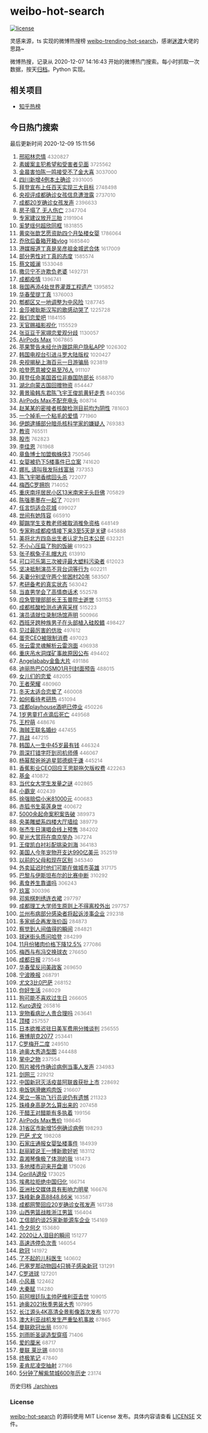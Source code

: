 # weibo-hot-search

[![license](https://img.shields.io/github/license/Arrackisarookie/weibo-hot-search)](https://github.com/Arrackisarookie/weibo-hot-search/blob/master/LICENSE)

灵感来源，ts 实现的微博热搜榜 [weibo-trending-hot-search](https://github.com/justjavac/weibo-trending-hot-search)，感谢[迷渡](https://github.com/justjavac)大佬的思路~

微博热搜，记录从 2020-12-07 14:16:43 开始的微博热门搜索。每小时抓取一次数据，按天[归档](./archives)。Python 实现。

## 相关项目
+ [知乎热榜](https://github.com/Arrackisarookie/zhihu-top-search)

## 今日热门搜索

<!-- Rank Begin -->

最后更新时间 2020-12-09 15:11:56

1. [邢昭林恋情](https://s.weibo.com/weibo?q=%23%E9%82%A2%E6%98%AD%E6%9E%97%E6%81%8B%E6%83%85%23&Refer=top) <font color="#808080" size="2">4320827</font>
1. [素媛案主犯希望和受害者见面](https://s.weibo.com/weibo?q=%E7%B4%A0%E5%AA%9B%E6%A1%88%E4%B8%BB%E7%8A%AF%E5%B8%8C%E6%9C%9B%E5%92%8C%E5%8F%97%E5%AE%B3%E8%80%85%E8%A7%81%E9%9D%A2&Refer=top) <font color="#808080" size="2">3725562</font>
1. [金晨害怕陈一鸣接受不了金大喜](https://s.weibo.com/weibo?q=%23%E9%87%91%E6%99%A8%E5%AE%B3%E6%80%95%E9%99%88%E4%B8%80%E9%B8%A3%E6%8E%A5%E5%8F%97%E4%B8%8D%E4%BA%86%E9%87%91%E5%A4%A7%E5%96%9C%23&Refer=top) <font color="#808080" size="2">3037000</font>
1. [四川新增4例本土确诊](https://s.weibo.com/weibo?q=%23%E5%9B%9B%E5%B7%9D%E6%96%B0%E5%A2%9E4%E4%BE%8B%E6%9C%AC%E5%9C%9F%E7%A1%AE%E8%AF%8A%23&Refer=top) <font color="#808080" size="2">2931005</font>
1. [拜登宣布上任百天实现三大目标](https://s.weibo.com/weibo?q=%23%E6%8B%9C%E7%99%BB%E5%AE%A3%E5%B8%83%E4%B8%8A%E4%BB%BB%E7%99%BE%E5%A4%A9%E5%AE%9E%E7%8E%B0%E4%B8%89%E5%A4%A7%E7%9B%AE%E6%A0%87%23&Refer=top) <font color="#808080" size="2">2748498</font>
1. [央视评成都确诊女孩信息遭泄露](https://s.weibo.com/weibo?q=%23%E5%A4%AE%E8%A7%86%E8%AF%84%E6%88%90%E9%83%BD%E7%A1%AE%E8%AF%8A%E5%A5%B3%E5%AD%A9%E4%BF%A1%E6%81%AF%E9%81%AD%E6%B3%84%E9%9C%B2%23&Refer=top) <font color="#808080" size="2">2737010</font>
1. [成都20岁确诊女孩发声](https://s.weibo.com/weibo?q=%23%E6%88%90%E9%83%BD20%E5%B2%81%E7%A1%AE%E8%AF%8A%E5%A5%B3%E5%AD%A9%E5%8F%91%E5%A3%B0%23&Refer=top) <font color="#808080" size="2">2396633</font>
1. [房子塌了 无人伤亡](https://s.weibo.com/weibo?q=%E6%88%BF%E5%AD%90%E5%A1%8C%E4%BA%86%20%E6%97%A0%E4%BA%BA%E4%BC%A4%E4%BA%A1&Refer=top) <font color="#808080" size="2">2347704</font>
1. [专家建议放开三胎](https://s.weibo.com/weibo?q=%23%E4%B8%93%E5%AE%B6%E5%BB%BA%E8%AE%AE%E6%94%BE%E5%BC%80%E4%B8%89%E8%83%8E%23&Refer=top) <font color="#808080" size="2">2191904</font>
1. [奚梦瑶何超欣同框](https://s.weibo.com/weibo?q=%E5%A5%9A%E6%A2%A6%E7%91%B6%E4%BD%95%E8%B6%85%E6%AC%A3%E5%90%8C%E6%A1%86&Refer=top) <font color="#808080" size="2">1831855</font>
1. [黄奕张歆艺愿资助四个月坠楼女婴](https://s.weibo.com/weibo?q=%23%E9%BB%84%E5%A5%95%E5%BC%A0%E6%AD%86%E8%89%BA%E6%84%BF%E8%B5%84%E5%8A%A9%E5%9B%9B%E4%B8%AA%E6%9C%88%E5%9D%A0%E6%A5%BC%E5%A5%B3%E5%A9%B4%23&Refer=top) <font color="#808080" size="2">1786064</font>
1. [乔欣后备箱开箱vlog](https://s.weibo.com/weibo?q=%23%E4%B9%94%E6%AC%A3%E5%90%8E%E5%A4%87%E7%AE%B1%E5%BC%80%E7%AE%B1vlog%23&Refer=top) <font color="#808080" size="2">1685840</font>
1. [港媒报道丁真是吴彦祖金城武合体](https://s.weibo.com/weibo?q=%E6%B8%AF%E5%AA%92%E6%8A%A5%E9%81%93%E4%B8%81%E7%9C%9F%E6%98%AF%E5%90%B4%E5%BD%A6%E7%A5%96%E9%87%91%E5%9F%8E%E6%AD%A6%E5%90%88%E4%BD%93&Refer=top) <font color="#808080" size="2">1617009</font>
1. [部分男性对丁真的态度](https://s.weibo.com/weibo?q=%E9%83%A8%E5%88%86%E7%94%B7%E6%80%A7%E5%AF%B9%E4%B8%81%E7%9C%9F%E7%9A%84%E6%80%81%E5%BA%A6&Refer=top) <font color="#808080" size="2">1585574</font>
1. [蔡文姬澜](https://s.weibo.com/weibo?q=%E8%94%A1%E6%96%87%E5%A7%AC%E6%BE%9C&Refer=top) <font color="#808080" size="2">1533048</font>
1. [撒贝宁不许欺负老婆](https://s.weibo.com/weibo?q=%E6%92%92%E8%B4%9D%E5%AE%81%E4%B8%8D%E8%AE%B8%E6%AC%BA%E8%B4%9F%E8%80%81%E5%A9%86&Refer=top) <font color="#808080" size="2">1492731</font>
1. [成都疫情](https://s.weibo.com/weibo?q=%E6%88%90%E9%83%BD%E7%96%AB%E6%83%85&Refer=top) <font color="#808080" size="2">1396741</font>
1. [我国再添4处世界灌溉工程遗产](https://s.weibo.com/weibo?q=%23%E6%88%91%E5%9B%BD%E5%86%8D%E6%B7%BB4%E5%A4%84%E4%B8%96%E7%95%8C%E7%81%8C%E6%BA%89%E5%B7%A5%E7%A8%8B%E9%81%97%E4%BA%A7%23&Refer=top) <font color="#808080" size="2">1395852</font>
1. [华春莹提丁真](https://s.weibo.com/weibo?q=%23%E5%8D%8E%E6%98%A5%E8%8E%B9%E6%8F%90%E4%B8%81%E7%9C%9F%23&Refer=top) <font color="#808080" size="2">1376003</font>
1. [郫都区又一地调整为中风险](https://s.weibo.com/weibo?q=%23%E9%83%AB%E9%83%BD%E5%8C%BA%E5%8F%88%E4%B8%80%E5%9C%B0%E8%B0%83%E6%95%B4%E4%B8%BA%E4%B8%AD%E9%A3%8E%E9%99%A9%23&Refer=top) <font color="#808080" size="2">1287745</font>
1. [金莎被耿斯汉写的歌感动哭了](https://s.weibo.com/weibo?q=%E9%87%91%E8%8E%8E%E8%A2%AB%E8%80%BF%E6%96%AF%E6%B1%89%E5%86%99%E7%9A%84%E6%AD%8C%E6%84%9F%E5%8A%A8%E5%93%AD%E4%BA%86&Refer=top) <font color="#808080" size="2">1225728</font>
1. [我们恋爱吧](https://s.weibo.com/weibo?q=%E6%88%91%E4%BB%AC%E6%81%8B%E7%88%B1%E5%90%A7&Refer=top) <font color="#808080" size="2">1184155</font>
1. [天官赐福影视化](https://s.weibo.com/weibo?q=%E5%A4%A9%E5%AE%98%E8%B5%90%E7%A6%8F%E5%BD%B1%E8%A7%86%E5%8C%96&Refer=top) <font color="#808080" size="2">1155529</font>
1. [张豆豆于家翊恋爱观分歧](https://s.weibo.com/weibo?q=%E5%BC%A0%E8%B1%86%E8%B1%86%E4%BA%8E%E5%AE%B6%E7%BF%8A%E6%81%8B%E7%88%B1%E8%A7%82%E5%88%86%E6%AD%A7&Refer=top) <font color="#808080" size="2">1130057</font>
1. [AirPods Max](https://s.weibo.com/weibo?q=AirPods%20Max&Refer=top) <font color="#808080" size="2">1067865</font>
1. [苹果警告未经允许跟踪用户隐私APP](https://s.weibo.com/weibo?q=%E8%8B%B9%E6%9E%9C%E8%AD%A6%E5%91%8A%E6%9C%AA%E7%BB%8F%E5%85%81%E8%AE%B8%E8%B7%9F%E8%B8%AA%E7%94%A8%E6%88%B7%E9%9A%90%E7%A7%81APP&Refer=top) <font color="#808080" size="2">1026302</font>
1. [韩国电视台引进斗罗大陆版权](https://s.weibo.com/weibo?q=%23%E9%9F%A9%E5%9B%BD%E7%94%B5%E8%A7%86%E5%8F%B0%E5%BC%95%E8%BF%9B%E6%96%97%E7%BD%97%E5%A4%A7%E9%99%86%E7%89%88%E6%9D%83%23&Refer=top) <font color="#808080" size="2">1020427</font>
1. [央视揭秘上海百元一日游骗局](https://s.weibo.com/weibo?q=%23%E5%A4%AE%E8%A7%86%E6%8F%AD%E7%A7%98%E4%B8%8A%E6%B5%B7%E7%99%BE%E5%85%83%E4%B8%80%E6%97%A5%E6%B8%B8%E9%AA%97%E5%B1%80%23&Refer=top) <font color="#808080" size="2">923819</font>
1. [哈登愿意被交易至76人](https://s.weibo.com/weibo?q=%E5%93%88%E7%99%BB%E6%84%BF%E6%84%8F%E8%A2%AB%E4%BA%A4%E6%98%93%E8%87%B376%E4%BA%BA&Refer=top) <font color="#808080" size="2">911107</font>
1. [拜登任命美国首位非裔国防部长](https://s.weibo.com/weibo?q=%E6%8B%9C%E7%99%BB%E4%BB%BB%E5%91%BD%E7%BE%8E%E5%9B%BD%E9%A6%96%E4%BD%8D%E9%9D%9E%E8%A3%94%E5%9B%BD%E9%98%B2%E9%83%A8%E9%95%BF&Refer=top) <font color="#808080" size="2">858870</font>
1. [湖北向蒙古国回赠物资](https://s.weibo.com/weibo?q=%23%E6%B9%96%E5%8C%97%E5%90%91%E8%92%99%E5%8F%A4%E5%9B%BD%E5%9B%9E%E8%B5%A0%E7%89%A9%E8%B5%84%23&Refer=top) <font color="#808080" size="2">854447</font>
1. [黄景瑜韩东君陈飞宇王俊凯黄轩走秀](https://s.weibo.com/weibo?q=%23%E9%BB%84%E6%99%AF%E7%91%9C%E9%9F%A9%E4%B8%9C%E5%90%9B%E9%99%88%E9%A3%9E%E5%AE%87%E7%8E%8B%E4%BF%8A%E5%87%AF%E9%BB%84%E8%BD%A9%E8%B5%B0%E7%A7%80%23&Refer=top) <font color="#808080" size="2">840356</font>
1. [AirPods Max不配充电头](https://s.weibo.com/weibo?q=AirPods%20Max%E4%B8%8D%E9%85%8D%E5%85%85%E7%94%B5%E5%A4%B4&Refer=top) <font color="#808080" size="2">808714</font>
1. [赵某某的密接者核酸检测目前均为阴性](https://s.weibo.com/weibo?q=%23%E8%B5%B5%E6%9F%90%E6%9F%90%E7%9A%84%E5%AF%86%E6%8E%A5%E8%80%85%E6%A0%B8%E9%85%B8%E6%A3%80%E6%B5%8B%E7%9B%AE%E5%89%8D%E5%9D%87%E4%B8%BA%E9%98%B4%E6%80%A7%23&Refer=top) <font color="#808080" size="2">781603</font>
1. [一个掉毛一个粘毛的爱情](https://s.weibo.com/weibo?q=%23%E4%B8%80%E4%B8%AA%E6%8E%89%E6%AF%9B%E4%B8%80%E4%B8%AA%E7%B2%98%E6%AF%9B%E7%9A%84%E7%88%B1%E6%83%85%23&Refer=top) <font color="#808080" size="2">771960</font>
1. [伊朗逮捕部分暗杀核科学家的嫌疑人](https://s.weibo.com/weibo?q=%E4%BC%8A%E6%9C%97%E9%80%AE%E6%8D%95%E9%83%A8%E5%88%86%E6%9A%97%E6%9D%80%E6%A0%B8%E7%A7%91%E5%AD%A6%E5%AE%B6%E7%9A%84%E5%AB%8C%E7%96%91%E4%BA%BA&Refer=top) <font color="#808080" size="2">769383</font>
1. [教资](https://s.weibo.com/weibo?q=%E6%95%99%E8%B5%84&Refer=top) <font color="#808080" size="2">765511</font>
1. [股市](https://s.weibo.com/weibo?q=%E8%82%A1%E5%B8%82&Refer=top) <font color="#808080" size="2">762823</font>
1. [李佳恩](https://s.weibo.com/weibo?q=%E6%9D%8E%E4%BD%B3%E6%81%A9&Refer=top) <font color="#808080" size="2">761968</font>
1. [章鱼博士加盟蜘蛛侠3](https://s.weibo.com/weibo?q=%E7%AB%A0%E9%B1%BC%E5%8D%9A%E5%A3%AB%E5%8A%A0%E7%9B%9F%E8%9C%98%E8%9B%9B%E4%BE%A03&Refer=top) <font color="#808080" size="2">750546</font>
1. [女婴被扔下5楼事件已立案](https://s.weibo.com/weibo?q=%23%E5%A5%B3%E5%A9%B4%E8%A2%AB%E6%89%94%E4%B8%8B5%E6%A5%BC%E4%BA%8B%E4%BB%B6%E5%B7%B2%E7%AB%8B%E6%A1%88%23&Refer=top) <font color="#808080" size="2">741620</font>
1. [娜扎 请叫我发际线富翁](https://s.weibo.com/weibo?q=%E5%A8%9C%E6%89%8E%20%E8%AF%B7%E5%8F%AB%E6%88%91%E5%8F%91%E9%99%85%E7%BA%BF%E5%AF%8C%E7%BF%81&Refer=top) <font color="#808080" size="2">737353</font>
1. [陈飞宇喝香槟回头杀](https://s.weibo.com/weibo?q=%23%E9%99%88%E9%A3%9E%E5%AE%87%E5%96%9D%E9%A6%99%E6%A7%9F%E5%9B%9E%E5%A4%B4%E6%9D%80%23&Refer=top) <font color="#808080" size="2">722077</font>
1. [梅西C罗拥抱](https://s.weibo.com/weibo?q=%E6%A2%85%E8%A5%BFC%E7%BD%97%E6%8B%A5%E6%8A%B1&Refer=top) <font color="#808080" size="2">714052</font>
1. [重庆南坪居民小区13米南宋无头巨佛](https://s.weibo.com/weibo?q=%E9%87%8D%E5%BA%86%E5%8D%97%E5%9D%AA%E5%B1%85%E6%B0%91%E5%B0%8F%E5%8C%BA13%E7%B1%B3%E5%8D%97%E5%AE%8B%E6%97%A0%E5%A4%B4%E5%B7%A8%E4%BD%9B&Refer=top) <font color="#808080" size="2">705829</font>
1. [陈强墨墨在一起了](https://s.weibo.com/weibo?q=%23%E9%99%88%E5%BC%BA%E5%A2%A8%E5%A2%A8%E5%9C%A8%E4%B8%80%E8%B5%B7%E4%BA%86%23&Refer=top) <font color="#808080" size="2">702911</font>
1. [任言恺适合花城](https://s.weibo.com/weibo?q=%E4%BB%BB%E8%A8%80%E6%81%BA%E9%80%82%E5%90%88%E8%8A%B1%E5%9F%8E&Refer=top) <font color="#808080" size="2">699027</font>
1. [世间有她阵容](https://s.weibo.com/weibo?q=%E4%B8%96%E9%97%B4%E6%9C%89%E5%A5%B9%E9%98%B5%E5%AE%B9&Refer=top) <font color="#808080" size="2">665910</font>
1. [脚踹学生支教老师被取消推免资格](https://s.weibo.com/weibo?q=%23%E8%84%9A%E8%B8%B9%E5%AD%A6%E7%94%9F%E6%94%AF%E6%95%99%E8%80%81%E5%B8%88%E8%A2%AB%E5%8F%96%E6%B6%88%E6%8E%A8%E5%85%8D%E8%B5%84%E6%A0%BC%23&Refer=top) <font color="#808080" size="2">648149</font>
1. [专家称成都疫情接下来3至5天是关键](https://s.weibo.com/weibo?q=%23%E4%B8%93%E5%AE%B6%E7%A7%B0%E6%88%90%E9%83%BD%E7%96%AB%E6%83%85%E6%8E%A5%E4%B8%8B%E6%9D%A53%E8%87%B35%E5%A4%A9%E6%98%AF%E5%85%B3%E9%94%AE%23&Refer=top) <font color="#808080" size="2">645888</font>
1. [美将北方四岛出生者认定为日本公民](https://s.weibo.com/weibo?q=%E7%BE%8E%E5%B0%86%E5%8C%97%E6%96%B9%E5%9B%9B%E5%B2%9B%E5%87%BA%E7%94%9F%E8%80%85%E8%AE%A4%E5%AE%9A%E4%B8%BA%E6%97%A5%E6%9C%AC%E5%85%AC%E6%B0%91&Refer=top) <font color="#808080" size="2">632321</font>
1. [不小心压扁了狗的饭碗](https://s.weibo.com/weibo?q=%23%E4%B8%8D%E5%B0%8F%E5%BF%83%E5%8E%8B%E6%89%81%E4%BA%86%E7%8B%97%E7%9A%84%E9%A5%AD%E7%A2%97%23&Refer=top) <font color="#808080" size="2">619523</font>
1. [张子枫兔子礼帽大片](https://s.weibo.com/weibo?q=%23%E5%BC%A0%E5%AD%90%E6%9E%AB%E5%85%94%E5%AD%90%E7%A4%BC%E5%B8%BD%E5%A4%A7%E7%89%87%23&Refer=top) <font color="#808080" size="2">613910</font>
1. [可口可乐第三次被评最大塑料污染者](https://s.weibo.com/weibo?q=%23%E5%8F%AF%E5%8F%A3%E5%8F%AF%E4%B9%90%E7%AC%AC%E4%B8%89%E6%AC%A1%E8%A2%AB%E8%AF%84%E6%9C%80%E5%A4%A7%E5%A1%91%E6%96%99%E6%B1%A1%E6%9F%93%E8%80%85%23&Refer=top) <font color="#808080" size="2">612023</font>
1. [坚决抵制演员不背台词等行为](https://s.weibo.com/weibo?q=%23%E5%9D%9A%E5%86%B3%E6%8A%B5%E5%88%B6%E6%BC%94%E5%91%98%E4%B8%8D%E8%83%8C%E5%8F%B0%E8%AF%8D%E7%AD%89%E8%A1%8C%E4%B8%BA%23&Refer=top) <font color="#808080" size="2">602211</font>
1. [夫妻分别坚守两个贫困村20年](https://s.weibo.com/weibo?q=%E5%A4%AB%E5%A6%BB%E5%88%86%E5%88%AB%E5%9D%9A%E5%AE%88%E4%B8%A4%E4%B8%AA%E8%B4%AB%E5%9B%B0%E6%9D%9120%E5%B9%B4&Refer=top) <font color="#808080" size="2">583507</font>
1. [考研备考的真实状态](https://s.weibo.com/weibo?q=%23%E8%80%83%E7%A0%94%E5%A4%87%E8%80%83%E7%9A%84%E7%9C%9F%E5%AE%9E%E7%8A%B6%E6%80%81%23&Refer=top) <font color="#808080" size="2">563042</font>
1. [当直男学会了高情商话术](https://s.weibo.com/weibo?q=%23%E5%BD%93%E7%9B%B4%E7%94%B7%E5%AD%A6%E4%BC%9A%E4%BA%86%E9%AB%98%E6%83%85%E5%95%86%E8%AF%9D%E6%9C%AF%23&Refer=top) <font color="#808080" size="2">552578</font>
1. [应急管理部部长王玉普院士逝世](https://s.weibo.com/weibo?q=%23%E5%BA%94%E6%80%A5%E7%AE%A1%E7%90%86%E9%83%A8%E9%83%A8%E9%95%BF%E7%8E%8B%E7%8E%89%E6%99%AE%E9%99%A2%E5%A3%AB%E9%80%9D%E4%B8%96%23&Refer=top) <font color="#808080" size="2">531153</font>
1. [成都核酸检测点通宵采样](https://s.weibo.com/weibo?q=%23%E6%88%90%E9%83%BD%E6%A0%B8%E9%85%B8%E6%A3%80%E6%B5%8B%E7%82%B9%E9%80%9A%E5%AE%B5%E9%87%87%E6%A0%B7%23&Refer=top) <font color="#808080" size="2">515223</font>
1. [演员请就位录制场馆声明](https://s.weibo.com/weibo?q=%23%E6%BC%94%E5%91%98%E8%AF%B7%E5%B0%B1%E4%BD%8D%E5%BD%95%E5%88%B6%E5%9C%BA%E9%A6%86%E5%A3%B0%E6%98%8E%23&Refer=top) <font color="#808080" size="2">500966</font>
1. [西班牙跨种族男子在头部植入硅胶鳍](https://s.weibo.com/weibo?q=%23%E8%A5%BF%E7%8F%AD%E7%89%99%E8%B7%A8%E7%A7%8D%E6%97%8F%E7%94%B7%E5%AD%90%E5%9C%A8%E5%A4%B4%E9%83%A8%E6%A4%8D%E5%85%A5%E7%A1%85%E8%83%B6%E9%B3%8D%23&Refer=top) <font color="#808080" size="2">498427</font>
1. [见过最厉害的仿妆](https://s.weibo.com/weibo?q=%23%E8%A7%81%E8%BF%87%E6%9C%80%E5%8E%89%E5%AE%B3%E7%9A%84%E4%BB%BF%E5%A6%86%23&Refer=top) <font color="#808080" size="2">497612</font>
1. [蛋壳CEO被限制消费](https://s.weibo.com/weibo?q=%E8%9B%8B%E5%A3%B3CEO%E8%A2%AB%E9%99%90%E5%88%B6%E6%B6%88%E8%B4%B9&Refer=top) <font color="#808080" size="2">497023</font>
1. [张云雷灵魂解析云雷泡面](https://s.weibo.com/weibo?q=%E5%BC%A0%E4%BA%91%E9%9B%B7%E7%81%B5%E9%AD%82%E8%A7%A3%E6%9E%90%E4%BA%91%E9%9B%B7%E6%B3%A1%E9%9D%A2&Refer=top) <font color="#808080" size="2">496938</font>
1. [重庆吊水洞煤矿事故原因公布](https://s.weibo.com/weibo?q=%23%E9%87%8D%E5%BA%86%E5%90%8A%E6%B0%B4%E6%B4%9E%E7%85%A4%E7%9F%BF%E4%BA%8B%E6%95%85%E5%8E%9F%E5%9B%A0%E5%85%AC%E5%B8%83%23&Refer=top) <font color="#808080" size="2">494402</font>
1. [Angelababy金鱼大片](https://s.weibo.com/weibo?q=%23Angelababy%E9%87%91%E9%B1%BC%E5%A4%A7%E7%89%87%23&Refer=top) <font color="#808080" size="2">491186</font>
1. [迪丽热巴COSMO1月刊封面预告](https://s.weibo.com/weibo?q=%23%E8%BF%AA%E4%B8%BD%E7%83%AD%E5%B7%B4COSMO1%E6%9C%88%E5%88%8A%E5%B0%81%E9%9D%A2%E9%A2%84%E5%91%8A%23&Refer=top) <font color="#808080" size="2">488015</font>
1. [女儿们的恋爱](https://s.weibo.com/weibo?q=%E5%A5%B3%E5%84%BF%E4%BB%AC%E7%9A%84%E6%81%8B%E7%88%B1&Refer=top) <font color="#808080" size="2">482055</font>
1. [王者荣耀](https://s.weibo.com/weibo?q=%E7%8E%8B%E8%80%85%E8%8D%A3%E8%80%80&Refer=top) <font color="#808080" size="2">480960</font>
1. [冬天太适合恋爱了](https://s.weibo.com/weibo?q=%23%E5%86%AC%E5%A4%A9%E5%A4%AA%E9%80%82%E5%90%88%E6%81%8B%E7%88%B1%E4%BA%86%23&Refer=top) <font color="#808080" size="2">460008</font>
1. [如何看待考研热](https://s.weibo.com/weibo?q=%23%E5%A6%82%E4%BD%95%E7%9C%8B%E5%BE%85%E8%80%83%E7%A0%94%E7%83%AD%23&Refer=top) <font color="#808080" size="2">451094</font>
1. [成都playhouse酒吧已停业](https://s.weibo.com/weibo?q=%23%E6%88%90%E9%83%BDplayhouse%E9%85%92%E5%90%A7%E5%B7%B2%E5%81%9C%E4%B8%9A%23&Refer=top) <font color="#808080" size="2">450226</font>
1. [1岁男童打点滴后死亡](https://s.weibo.com/weibo?q=%231%E5%B2%81%E7%94%B7%E7%AB%A5%E6%89%93%E7%82%B9%E6%BB%B4%E5%90%8E%E6%AD%BB%E4%BA%A1%23&Refer=top) <font color="#808080" size="2">449568</font>
1. [王柠萌](https://s.weibo.com/weibo?q=%E7%8E%8B%E6%9F%A0%E8%90%8C&Refer=top) <font color="#808080" size="2">448676</font>
1. [海贼王联名婚纱](https://s.weibo.com/weibo?q=%23%E6%B5%B7%E8%B4%BC%E7%8E%8B%E8%81%94%E5%90%8D%E5%A9%9A%E7%BA%B1%23&Refer=top) <font color="#808080" size="2">447455</font>
1. [肖战](https://s.weibo.com/weibo?q=%E8%82%96%E6%88%98&Refer=top) <font color="#808080" size="2">447215</font>
1. [韩国人一生中45岁最有钱](https://s.weibo.com/weibo?q=%E9%9F%A9%E5%9B%BD%E4%BA%BA%E4%B8%80%E7%94%9F%E4%B8%AD45%E5%B2%81%E6%9C%80%E6%9C%89%E9%92%B1&Refer=top) <font color="#808080" size="2">446324</font>
1. [周深打错字吓到司机师傅](https://s.weibo.com/weibo?q=%23%E5%91%A8%E6%B7%B1%E6%89%93%E9%94%99%E5%AD%97%E5%90%93%E5%88%B0%E5%8F%B8%E6%9C%BA%E5%B8%88%E5%82%85%23&Refer=top) <font color="#808080" size="2">446067</font>
1. [杨幂帮爸爸追星郭德纲于谦](https://s.weibo.com/weibo?q=%23%E6%9D%A8%E5%B9%82%E5%B8%AE%E7%88%B8%E7%88%B8%E8%BF%BD%E6%98%9F%E9%83%AD%E5%BE%B7%E7%BA%B2%E4%BA%8E%E8%B0%A6%23&Refer=top) <font color="#808080" size="2">445214</font>
1. [香蕉影业CEO回应王思聪拖欠版权费](https://s.weibo.com/weibo?q=%E9%A6%99%E8%95%89%E5%BD%B1%E4%B8%9ACEO%E5%9B%9E%E5%BA%94%E7%8E%8B%E6%80%9D%E8%81%AA%E6%8B%96%E6%AC%A0%E7%89%88%E6%9D%83%E8%B4%B9&Refer=top) <font color="#808080" size="2">422263</font>
1. [基金](https://s.weibo.com/weibo?q=%E5%9F%BA%E9%87%91&Refer=top) <font color="#808080" size="2">410872</font>
1. [当代女大学生发量之谜](https://s.weibo.com/weibo?q=%23%E5%BD%93%E4%BB%A3%E5%A5%B3%E5%A4%A7%E5%AD%A6%E7%94%9F%E5%8F%91%E9%87%8F%E4%B9%8B%E8%B0%9C%23&Refer=top) <font color="#808080" size="2">402865</font>
1. [小霸宠](https://s.weibo.com/weibo?q=%E5%B0%8F%E9%9C%B8%E5%AE%A0&Refer=top) <font color="#808080" size="2">402439</font>
1. [徐强赔偿小米81000元](https://s.weibo.com/weibo?q=%E5%BE%90%E5%BC%BA%E8%B5%94%E5%81%BF%E5%B0%8F%E7%B1%B381000%E5%85%83&Refer=top) <font color="#808080" size="2">400683</font>
1. [赤狐书生英莲身世](https://s.weibo.com/weibo?q=%23%E8%B5%A4%E7%8B%90%E4%B9%A6%E7%94%9F%E8%8B%B1%E8%8E%B2%E8%BA%AB%E4%B8%96%23&Refer=top) <font color="#808080" size="2">400672</font>
1. [5000余起命案积案告破](https://s.weibo.com/weibo?q=%235000%E4%BD%99%E8%B5%B7%E5%91%BD%E6%A1%88%E7%A7%AF%E6%A1%88%E5%91%8A%E7%A0%B4%23&Refer=top) <font color="#808080" size="2">389973</font>
1. [央美雕塑系四楼大厅墙绘](https://s.weibo.com/weibo?q=%23%E5%A4%AE%E7%BE%8E%E9%9B%95%E5%A1%91%E7%B3%BB%E5%9B%9B%E6%A5%BC%E5%A4%A7%E5%8E%85%E5%A2%99%E7%BB%98%23&Refer=top) <font color="#808080" size="2">389779</font>
1. [张杰生日演唱会线上预售](https://s.weibo.com/weibo?q=%23%E5%BC%A0%E6%9D%B0%E7%94%9F%E6%97%A5%E6%BC%94%E5%94%B1%E4%BC%9A%E7%BA%BF%E4%B8%8A%E9%A2%84%E5%94%AE%23&Refer=top) <font color="#808080" size="2">384202</font>
1. [星光大赏将在南京举办](https://s.weibo.com/weibo?q=%E6%98%9F%E5%85%89%E5%A4%A7%E8%B5%8F%E5%B0%86%E5%9C%A8%E5%8D%97%E4%BA%AC%E4%B8%BE%E5%8A%9E&Refer=top) <font color="#808080" size="2">367274</font>
1. [王俊凯白衬衫配挑染刘海](https://s.weibo.com/weibo?q=%23%E7%8E%8B%E4%BF%8A%E5%87%AF%E7%99%BD%E8%A1%AC%E8%A1%AB%E9%85%8D%E6%8C%91%E6%9F%93%E5%88%98%E6%B5%B7%23&Refer=top) <font color="#808080" size="2">364183</font>
1. [美国人今年宠物开支达990亿美元](https://s.weibo.com/weibo?q=%23%E7%BE%8E%E5%9B%BD%E4%BA%BA%E4%BB%8A%E5%B9%B4%E5%AE%A0%E7%89%A9%E5%BC%80%E6%94%AF%E8%BE%BE990%E4%BA%BF%E7%BE%8E%E5%85%83%23&Refer=top) <font color="#808080" size="2">352519</font>
1. [以前的父母和现在区别](https://s.weibo.com/weibo?q=%23%E4%BB%A5%E5%89%8D%E7%9A%84%E7%88%B6%E6%AF%8D%E5%92%8C%E7%8E%B0%E5%9C%A8%E5%8C%BA%E5%88%AB%23&Refer=top) <font color="#808080" size="2">345340</font>
1. [外卖延迟时他们可能在做城市英雄](https://s.weibo.com/weibo?q=%E5%A4%96%E5%8D%96%E5%BB%B6%E8%BF%9F%E6%97%B6%E4%BB%96%E4%BB%AC%E5%8F%AF%E8%83%BD%E5%9C%A8%E5%81%9A%E5%9F%8E%E5%B8%82%E8%8B%B1%E9%9B%84&Refer=top) <font color="#808080" size="2">317175</font>
1. [巴黎与伊斯坦布尔的比赛中断](https://s.weibo.com/weibo?q=%E5%B7%B4%E9%BB%8E%E4%B8%8E%E4%BC%8A%E6%96%AF%E5%9D%A6%E5%B8%83%E5%B0%94%E7%9A%84%E6%AF%94%E8%B5%9B%E4%B8%AD%E6%96%AD&Refer=top) <font color="#808080" size="2">310292</font>
1. [素食养生靠谱吗](https://s.weibo.com/weibo?q=%23%E7%B4%A0%E9%A3%9F%E5%85%BB%E7%94%9F%E9%9D%A0%E8%B0%B1%E5%90%97%23&Refer=top) <font color="#808080" size="2">306243</font>
1. [玖富](https://s.weibo.com/weibo?q=%E7%8E%96%E5%AF%8C&Refer=top) <font color="#808080" size="2">300396</font>
1. [邓紫棋刺绣连衣裙](https://s.weibo.com/weibo?q=%23%E9%82%93%E7%B4%AB%E6%A3%8B%E5%88%BA%E7%BB%A3%E8%BF%9E%E8%A1%A3%E8%A3%99%23&Refer=top) <font color="#808080" size="2">297797</font>
1. [成都理工大学师生原则上不得离校外出](https://s.weibo.com/weibo?q=%23%E6%88%90%E9%83%BD%E7%90%86%E5%B7%A5%E5%A4%A7%E5%AD%A6%E5%B8%88%E7%94%9F%E5%8E%9F%E5%88%99%E4%B8%8A%E4%B8%8D%E5%BE%97%E7%A6%BB%E6%A0%A1%E5%A4%96%E5%87%BA%23&Refer=top) <font color="#808080" size="2">297757</font>
1. [兰州布病部分感染者将起诉涉事企业](https://s.weibo.com/weibo?q=%E5%85%B0%E5%B7%9E%E5%B8%83%E7%97%85%E9%83%A8%E5%88%86%E6%84%9F%E6%9F%93%E8%80%85%E5%B0%86%E8%B5%B7%E8%AF%89%E6%B6%89%E4%BA%8B%E4%BC%81%E4%B8%9A&Refer=top) <font color="#808080" size="2">292318</font>
1. [多家纸企再发涨价函](https://s.weibo.com/weibo?q=%23%E5%A4%9A%E5%AE%B6%E7%BA%B8%E4%BC%81%E5%86%8D%E5%8F%91%E6%B6%A8%E4%BB%B7%E5%87%BD%23&Refer=top) <font color="#808080" size="2">284873</font>
1. [察觉到人间值得的瞬间](https://s.weibo.com/weibo?q=%23%E5%AF%9F%E8%A7%89%E5%88%B0%E4%BA%BA%E9%97%B4%E5%80%BC%E5%BE%97%E7%9A%84%E7%9E%AC%E9%97%B4%23&Refer=top) <font color="#808080" size="2">284821</font>
1. [球迷街头质问哈登](https://s.weibo.com/weibo?q=%E7%90%83%E8%BF%B7%E8%A1%97%E5%A4%B4%E8%B4%A8%E9%97%AE%E5%93%88%E7%99%BB&Refer=top) <font color="#808080" size="2">284299</font>
1. [11月份猪肉价格下降12.5%](https://s.weibo.com/weibo?q=%2311%E6%9C%88%E4%BB%BD%E7%8C%AA%E8%82%89%E4%BB%B7%E6%A0%BC%E4%B8%8B%E9%99%8D12.5%25%23&Refer=top) <font color="#808080" size="2">277086</font>
1. [梅西与布冯交换球衣](https://s.weibo.com/weibo?q=%E6%A2%85%E8%A5%BF%E4%B8%8E%E5%B8%83%E5%86%AF%E4%BA%A4%E6%8D%A2%E7%90%83%E8%A1%A3&Refer=top) <font color="#808080" size="2">276650</font>
1. [成都日报](https://s.weibo.com/weibo?q=%E6%88%90%E9%83%BD%E6%97%A5%E6%8A%A5&Refer=top) <font color="#808080" size="2">275548</font>
1. [华春莹反问美政客](https://s.weibo.com/weibo?q=%23%E5%8D%8E%E6%98%A5%E8%8E%B9%E5%8F%8D%E9%97%AE%E7%BE%8E%E6%94%BF%E5%AE%A2%23&Refer=top) <font color="#808080" size="2">269650</font>
1. [宁波晚报](https://s.weibo.com/weibo?q=%23%E5%AE%81%E6%B3%A2%E6%99%9A%E6%8A%A5%23&Refer=top) <font color="#808080" size="2">268791</font>
1. [尤文3比0巴萨](https://s.weibo.com/weibo?q=%E5%B0%A4%E6%96%873%E6%AF%940%E5%B7%B4%E8%90%A8&Refer=top) <font color="#808080" size="2">268152</font>
1. [你好生活](https://s.weibo.com/weibo?q=%E4%BD%A0%E5%A5%BD%E7%94%9F%E6%B4%BB&Refer=top) <font color="#808080" size="2">268029</font>
1. [狗可能不喜欢过生日](https://s.weibo.com/weibo?q=%23%E7%8B%97%E5%8F%AF%E8%83%BD%E4%B8%8D%E5%96%9C%E6%AC%A2%E8%BF%87%E7%94%9F%E6%97%A5%23&Refer=top) <font color="#808080" size="2">266605</font>
1. [Kuro退役](https://s.weibo.com/weibo?q=Kuro%E9%80%80%E5%BD%B9&Refer=top) <font color="#808080" size="2">265816</font>
1. [宠物看病比人贵合理吗](https://s.weibo.com/weibo?q=%23%E5%AE%A0%E7%89%A9%E7%9C%8B%E7%97%85%E6%AF%94%E4%BA%BA%E8%B4%B5%E5%90%88%E7%90%86%E5%90%97%23&Refer=top) <font color="#808080" size="2">263641</font>
1. [顶楼](https://s.weibo.com/weibo?q=%E9%A1%B6%E6%A5%BC&Refer=top) <font color="#808080" size="2">257557</font>
1. [日本欲推迟驻日美军费用分摊谈判](https://s.weibo.com/weibo?q=%E6%97%A5%E6%9C%AC%E6%AC%B2%E6%8E%A8%E8%BF%9F%E9%A9%BB%E6%97%A5%E7%BE%8E%E5%86%9B%E8%B4%B9%E7%94%A8%E5%88%86%E6%91%8A%E8%B0%88%E5%88%A4&Refer=top) <font color="#808080" size="2">256555</font>
1. [赛博朋克2077](https://s.weibo.com/weibo?q=%E8%B5%9B%E5%8D%9A%E6%9C%8B%E5%85%8B2077&Refer=top) <font color="#808080" size="2">253441</font>
1. [C罗梅开二度](https://s.weibo.com/weibo?q=C%E7%BD%97%E6%A2%85%E5%BC%80%E4%BA%8C%E5%BA%A6&Refer=top) <font color="#808080" size="2">249510</font>
1. [迪奥大秀造型图](https://s.weibo.com/weibo?q=%23%E8%BF%AA%E5%A5%A5%E5%A4%A7%E7%A7%80%E9%80%A0%E5%9E%8B%E5%9B%BE%23&Refer=top) <font color="#808080" size="2">244488</font>
1. [掌中之物](https://s.weibo.com/weibo?q=%E6%8E%8C%E4%B8%AD%E4%B9%8B%E7%89%A9&Refer=top) <font color="#808080" size="2">237554</font>
1. [照片被传作确诊病例当事人发声](https://s.weibo.com/weibo?q=%23%E7%85%A7%E7%89%87%E8%A2%AB%E4%BC%A0%E4%BD%9C%E7%A1%AE%E8%AF%8A%E7%97%85%E4%BE%8B%E5%BD%93%E4%BA%8B%E4%BA%BA%E5%8F%91%E5%A3%B0%23&Refer=top) <font color="#808080" size="2">234983</font>
1. [剑网三](https://s.weibo.com/weibo?q=%E5%89%91%E7%BD%91%E4%B8%89&Refer=top) <font color="#808080" size="2">229212</font>
1. [中国新冠灭活疫苗阿联酋获批上市](https://s.weibo.com/weibo?q=%E4%B8%AD%E5%9B%BD%E6%96%B0%E5%86%A0%E7%81%AD%E6%B4%BB%E7%96%AB%E8%8B%97%E9%98%BF%E8%81%94%E9%85%8B%E8%8E%B7%E6%89%B9%E4%B8%8A%E5%B8%82&Refer=top) <font color="#808080" size="2">228692</font>
1. [电饭锅滑嫩鸡肉饭](https://s.weibo.com/weibo?q=%23%E7%94%B5%E9%A5%AD%E9%94%85%E6%BB%91%E5%AB%A9%E9%B8%A1%E8%82%89%E9%A5%AD%23&Refer=top) <font color="#808080" size="2">216607</font>
1. [荣立一等功飞行员说仍有遗憾](https://s.weibo.com/weibo?q=%E8%8D%A3%E7%AB%8B%E4%B8%80%E7%AD%89%E5%8A%9F%E9%A3%9E%E8%A1%8C%E5%91%98%E8%AF%B4%E4%BB%8D%E6%9C%89%E9%81%97%E6%86%BE&Refer=top) <font color="#808080" size="2">211323</font>
1. [珠峰身高是怎么算出来的](https://s.weibo.com/weibo?q=%E7%8F%A0%E5%B3%B0%E8%BA%AB%E9%AB%98%E6%98%AF%E6%80%8E%E4%B9%88%E7%AE%97%E5%87%BA%E6%9D%A5%E7%9A%84&Refer=top) <font color="#808080" size="2">207458</font>
1. [干醋王对醋能有多执着](https://s.weibo.com/weibo?q=%23%E5%B9%B2%E9%86%8B%E7%8E%8B%E5%AF%B9%E9%86%8B%E8%83%BD%E6%9C%89%E5%A4%9A%E6%89%A7%E7%9D%80%23&Refer=top) <font color="#808080" size="2">199156</font>
1. [AirPods Max售价](https://s.weibo.com/weibo?q=AirPods%20Max%E5%94%AE%E4%BB%B7&Refer=top) <font color="#808080" size="2">198645</font>
1. [31省区市新增15例确诊病例](https://s.weibo.com/weibo?q=%2331%E7%9C%81%E5%8C%BA%E5%B8%82%E6%96%B0%E5%A2%9E15%E4%BE%8B%E7%A1%AE%E8%AF%8A%E7%97%85%E4%BE%8B%23&Refer=top) <font color="#808080" size="2">198293</font>
1. [巴萨 尤文](https://s.weibo.com/weibo?q=%E5%B7%B4%E8%90%A8%20%E5%B0%A4%E6%96%87&Refer=top) <font color="#808080" size="2">198208</font>
1. [石家庄通报女婴坠楼事件](https://s.weibo.com/weibo?q=%23%E7%9F%B3%E5%AE%B6%E5%BA%84%E9%80%9A%E6%8A%A5%E5%A5%B3%E5%A9%B4%E5%9D%A0%E6%A5%BC%E4%BA%8B%E4%BB%B6%23&Refer=top) <font color="#808080" size="2">184939</font>
1. [赵丽颖说王一博新歌好听](https://s.weibo.com/weibo?q=%23%E8%B5%B5%E4%B8%BD%E9%A2%96%E8%AF%B4%E7%8E%8B%E4%B8%80%E5%8D%9A%E6%96%B0%E6%AD%8C%E5%A5%BD%E5%90%AC%23&Refer=top) <font color="#808080" size="2">183112</font>
1. [袁湘琴像极了体测的我](https://s.weibo.com/weibo?q=%23%E8%A2%81%E6%B9%98%E7%90%B4%E5%83%8F%E6%9E%81%E4%BA%86%E4%BD%93%E6%B5%8B%E7%9A%84%E6%88%91%23&Refer=top) <font color="#808080" size="2">181473</font>
1. [多地楼市迎来开盘潮](https://s.weibo.com/weibo?q=%23%E5%A4%9A%E5%9C%B0%E6%A5%BC%E5%B8%82%E8%BF%8E%E6%9D%A5%E5%BC%80%E7%9B%98%E6%BD%AE%23&Refer=top) <font color="#808080" size="2">175026</font>
1. [GorillA退役](https://s.weibo.com/weibo?q=GorillA%E9%80%80%E5%BD%B9&Refer=top) <font color="#808080" size="2">173025</font>
1. [埃弗拉拒绝中国归化](https://s.weibo.com/weibo?q=%E5%9F%83%E5%BC%97%E6%8B%89%E6%8B%92%E7%BB%9D%E4%B8%AD%E5%9B%BD%E5%BD%92%E5%8C%96&Refer=top) <font color="#808080" size="2">166714</font>
1. [亚洲社交媒体具有影响力明星](https://s.weibo.com/weibo?q=%23%E4%BA%9A%E6%B4%B2%E7%A4%BE%E4%BA%A4%E5%AA%92%E4%BD%93%E5%85%B7%E6%9C%89%E5%BD%B1%E5%93%8D%E5%8A%9B%E6%98%8E%E6%98%9F%23&Refer=top) <font color="#808080" size="2">166676</font>
1. [珠峰新身高8848.86米](https://s.weibo.com/weibo?q=%23%E7%8F%A0%E5%B3%B0%E6%96%B0%E8%BA%AB%E9%AB%988848.86%E7%B1%B3%23&Refer=top) <font color="#808080" size="2">163587</font>
1. [成都网警回应20岁确诊女孩发声](https://s.weibo.com/weibo?q=%23%E6%88%90%E9%83%BD%E7%BD%91%E8%AD%A6%E5%9B%9E%E5%BA%9420%E5%B2%81%E7%A1%AE%E8%AF%8A%E5%A5%B3%E5%AD%A9%E5%8F%91%E5%A3%B0%23&Refer=top) <font color="#808080" size="2">161738</font>
1. [山西男篮战胜浙江男篮](https://s.weibo.com/weibo?q=%E5%B1%B1%E8%A5%BF%E7%94%B7%E7%AF%AE%E6%88%98%E8%83%9C%E6%B5%99%E6%B1%9F%E7%94%B7%E7%AF%AE&Refer=top) <font color="#808080" size="2">156404</font>
1. [工信部约谈25家新能源车企业](https://s.weibo.com/weibo?q=%E5%B7%A5%E4%BF%A1%E9%83%A8%E7%BA%A6%E8%B0%8825%E5%AE%B6%E6%96%B0%E8%83%BD%E6%BA%90%E8%BD%A6%E4%BC%81%E4%B8%9A&Refer=top) <font color="#808080" size="2">154169</font>
1. [今夕何夕](https://s.weibo.com/weibo?q=%E4%BB%8A%E5%A4%95%E4%BD%95%E5%A4%95&Refer=top) <font color="#808080" size="2">153680</font>
1. [2020让人泪目的瞬间](https://s.weibo.com/weibo?q=%232020%E8%AE%A9%E4%BA%BA%E6%B3%AA%E7%9B%AE%E7%9A%84%E7%9E%AC%E9%97%B4%23&Refer=top) <font color="#808080" size="2">151277</font>
1. [高速违停负次责](https://s.weibo.com/weibo?q=%E9%AB%98%E9%80%9F%E8%BF%9D%E5%81%9C%E8%B4%9F%E6%AC%A1%E8%B4%A3&Refer=top) <font color="#808080" size="2">146054</font>
1. [欧冠](https://s.weibo.com/weibo?q=%E6%AC%A7%E5%86%A0&Refer=top) <font color="#808080" size="2">141972</font>
1. [了不起的儿科医生](https://s.weibo.com/weibo?q=%E4%BA%86%E4%B8%8D%E8%B5%B7%E7%9A%84%E5%84%BF%E7%A7%91%E5%8C%BB%E7%94%9F&Refer=top) <font color="#808080" size="2">140602</font>
1. [巴塞罗那动物园4只狮子感染新冠](https://s.weibo.com/weibo?q=%23%E5%B7%B4%E5%A1%9E%E7%BD%97%E9%82%A3%E5%8A%A8%E7%89%A9%E5%9B%AD4%E5%8F%AA%E7%8B%AE%E5%AD%90%E6%84%9F%E6%9F%93%E6%96%B0%E5%86%A0%23&Refer=top) <font color="#808080" size="2">131291</font>
1. [C罗进球](https://s.weibo.com/weibo?q=C%E7%BD%97%E8%BF%9B%E7%90%83&Refer=top) <font color="#808080" size="2">127201</font>
1. [小风暴](https://s.weibo.com/weibo?q=%E5%B0%8F%E9%A3%8E%E6%9A%B4&Refer=top) <font color="#808080" size="2">122462</font>
1. [大秦赋](https://s.weibo.com/weibo?q=%E5%A4%A7%E7%A7%A6%E8%B5%8B&Refer=top) <font color="#808080" size="2">114280</font>
1. [前阿根廷队主帅萨维利亚去世](https://s.weibo.com/weibo?q=%E5%89%8D%E9%98%BF%E6%A0%B9%E5%BB%B7%E9%98%9F%E4%B8%BB%E5%B8%85%E8%90%A8%E7%BB%B4%E5%88%A9%E4%BA%9A%E5%8E%BB%E4%B8%96&Refer=top) <font color="#808080" size="2">109015</font>
1. [迪奥2021秋季男装大秀](https://s.weibo.com/weibo?q=%E8%BF%AA%E5%A5%A52021%E7%A7%8B%E5%AD%A3%E7%94%B7%E8%A3%85%E5%A4%A7%E7%A7%80&Refer=top) <font color="#808080" size="2">107995</font>
1. [长江源头4K高清全景影像首次发布](https://s.weibo.com/weibo?q=%23%E9%95%BF%E6%B1%9F%E6%BA%90%E5%A4%B44K%E9%AB%98%E6%B8%85%E5%85%A8%E6%99%AF%E5%BD%B1%E5%83%8F%E9%A6%96%E6%AC%A1%E5%8F%91%E5%B8%83%23&Refer=top) <font color="#808080" size="2">107770</font>
1. [澳大利亚战机发生严重坠机事故](https://s.weibo.com/weibo?q=%E6%BE%B3%E5%A4%A7%E5%88%A9%E4%BA%9A%E6%88%98%E6%9C%BA%E5%8F%91%E7%94%9F%E4%B8%A5%E9%87%8D%E5%9D%A0%E6%9C%BA%E4%BA%8B%E6%95%85&Refer=top) <font color="#808080" size="2">87865</font>
1. [曼联欧冠出局](https://s.weibo.com/weibo?q=%E6%9B%BC%E8%81%94%E6%AC%A7%E5%86%A0%E5%87%BA%E5%B1%80&Refer=top) <font color="#808080" size="2">85976</font>
1. [刘雨昕圣诞造型穿搭](https://s.weibo.com/weibo?q=%23%E5%88%98%E9%9B%A8%E6%98%95%E5%9C%A3%E8%AF%9E%E9%80%A0%E5%9E%8B%E7%A9%BF%E6%90%AD%23&Refer=top) <font color="#808080" size="2">71406</font>
1. [爱的厘米](https://s.weibo.com/weibo?q=%E7%88%B1%E7%9A%84%E5%8E%98%E7%B1%B3&Refer=top) <font color="#808080" size="2">68717</font>
1. [曼联 莱比锡](https://s.weibo.com/weibo?q=%E6%9B%BC%E8%81%94%20%E8%8E%B1%E6%AF%94%E9%94%A1&Refer=top) <font color="#808080" size="2">68018</font>
1. [终极笔记](https://s.weibo.com/weibo?q=%E7%BB%88%E6%9E%81%E7%AC%94%E8%AE%B0&Refer=top) <font color="#808080" size="2">47840</font>
1. [麦肯尼凌空抽射](https://s.weibo.com/weibo?q=%E9%BA%A6%E8%82%AF%E5%B0%BC%E5%87%8C%E7%A9%BA%E6%8A%BD%E5%B0%84&Refer=top) <font color="#808080" size="2">27166</font>
1. [5分钟了解紫禁城600年历史](https://s.weibo.com/weibo?q=%235%E5%88%86%E9%92%9F%E4%BA%86%E8%A7%A3%E7%B4%AB%E7%A6%81%E5%9F%8E600%E5%B9%B4%E5%8E%86%E5%8F%B2%23&Refer=top) <font color="#808080" size="2">23174</font>
<!-- Rank End -->

历史归档 [./archives](./archives)

### License

[weibo-hot-search](https://github.com/Arrackisarookie/weibo-hot-search) 的源码使用 MIT License 发布。具体内容请查看 [LICENSE](./LICENSE) 文件。
